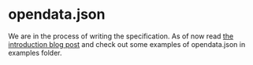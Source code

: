 opendata.json
=============

We are in the process of writing the specification. As of now read [the introduction blog post](https://thejeshgn.com/2014/11/27/opendata-json-format-for-making-open-data-discoverable/) and check out some examples of opendata.json in examples folder. 
